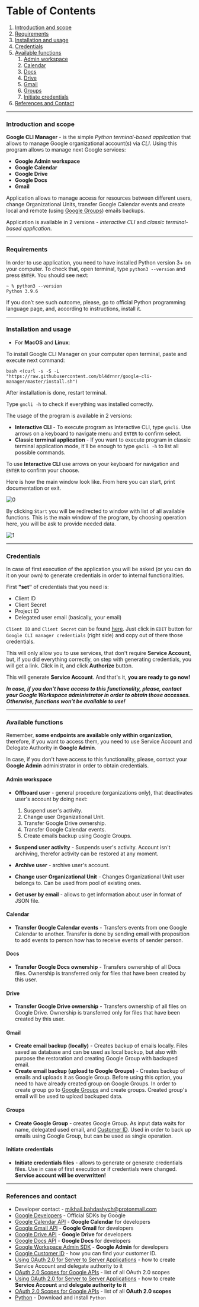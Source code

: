 # Table of Contents
1. [Introduction and scope](#introduction-and-scope)
2. [Requirements](#requirements)
3. [Installation and usage](#installation-and-usage)
4. [Credentials](#credentials)
5. [Available functions](#available-functions)
   1. [Admin workspace](#admin-workspace)
   2. [Calendar](#calendar)
   3. [Docs](#docs)
   4. [Drive](#drive)
   5. [Gmail](#gmail)
   6. [Groups](#groups)
   7. [Initiate credentials](#initiate-credentials)
6. [References and Contact](#references-and-contact)

---

### Introduction and scope
**Google CLI Manager** - is the simple _Python terminal-based application_ 
that allows to manage Google organizational account(s) via _CLI_. 
Using this program allows to manage next Google services:

- **Google Admin workspace**
- **Google Calendar**
- **Google Drive**
- **Google Docs**
- **Gmail**

Application allows to manage access for resources between different users, change Organizational Units, transfer Google Calendar 
events and create local and remote (using [Google Groups](https://groups.google.com)) emails backups.

Application is available in 2 versions - _interactive CLI_ and _classic terminal-based application_.

---

### Requirements 

In order to use application, you need to have installed Python version 3+ on your computer. To check that, open terminal, type `python3 --version` and press `ENTER`. You should see next:
```
~ % python3 --version
Python 3.9.6
```
If you don’t see such outcome, please, go to official Python programming language page, and, according to instructions, install it.

---

### Installation and usage

- For **MacOS** and **Linux**:

To install Google CLI Manager on your computer open terminal, paste and execute next command:
```
bash <(curl -s -S -L "https://raw.githubusercontent.com/bl4drnnr/google-cli-manager/master/install.sh")
```
After installation is done, restart terminal.

Type `gmcli -h` to check if everything was installed correctly.

The usage of the program is available in 2 versions:
- **Interactive CLI** - To execute program as Interactive CLI, type `gmcli`. Use arrows on a keyboard to navigate menu and `ENTER` to confirm select.
- **Classic terminal application** - If you want to execute program in classic terminal application mode, it'll be enough to type `gmcli -h` to list all possible commands.

To use **Interactive CLI** use arrows on your keyboard for navigation and `ENTER` to confirm your choose.

Here is how the main window look like. From here you can start, print documentation or exit.

![0](media/0.png)

By clicking `Start` you will be redirected to window with list of all available functions.
This is the main window of the program, by choosing operation here, you will be ask to
provide needed data.

![1](media/1.png)

---

### Credentials

In case of first execution of the application you will be asked (or you can do it
on your own) to generate credentials in order to internal functionalities.

First **"set"** of credentials that you need is:
- Client ID
- Client Secret
- Project ID
- Delegated user email (basically, your email)

`Client ID` and `Client Secret` can be found [here](https://console.cloud.google.com/apis/credentials).
Just click in `EDIT` button  for `Google CLI manager credentials` (right side) and copy out of there
those credentials.

This will only allow you to use services, that don't require **Service Account**, but, if
you did everything correctly, on step with generating credentials, you will get a
link. Click in it, and click **Authorize** button.

This will generate **Service Account**. And that's it, **you are ready to go now!**

**_In case, if you don't have access to this functionality, please, contact your Google Workspace administrator in order to obtain those accesses. Otherwise, functions won’t be available to use!_**

---

### Available functions

Remember, **some endpoints are available only within organization**, therefore,
if you want to access them, you need to use Service Account and
Delegate Authority in **Google Admin**.

In case, if you don't have access to this functionality, please, contact
your **Google Admin** administrator in order to obtain credentials.

#### Admin workspace

- **Offboard user** - general procedure (organizations only), that deactivates user's account by doing next:
  1. Suspend user's activity.
  2. Change user Organizational Unit.
  3. Transfer Google Drive ownership.
  4. Transfer Google Calendar events.
  5. Create emails backup using Google Groups.

- **Suspend user activity** - Suspends user's activity. Account isn't archiving, therefor activity can be restored at any moment.
- **Archive user** - archive user's account.
- **Change user Organizational Unit** - Changes Organizational Unit user belongs to. Can be used from pool of existing ones.
- **Get user by email** - allows to get information about user in format of JSON file.

#### Calendar

- **Transfer Google Calendar events** - Transfers events from one Google Calendar to another. Transfer is done by sending email with proposition to add events to person how has to receive events of sender person.

#### Docs

- **Transfer Google Docs ownership** - Transfers ownership of all Docs files. Ownership is transferred only for files that have been created by this user.

#### Drive

- **Transfer Google Drive ownership** - Transfers ownership of all files on Google Drive. Ownership is transferred only for files that have been created by this user.

#### Gmail

- **Create email backup (locally)** - Creates backup of emails locally. Files saved as database and can be used as local backup, but also with purpose  the restoration and creating Google Group with backuped email.
- **Create email backup (upload to Google Groups)** - Creates backup of emails and uploads it as Google Group. Before using this option, you need to have already created group on Google Groups. In order to create group go to [Google Groups](https://groups.google.com/) and create groups. Created group's email will be used to upload backuped data.

#### Groups

- **Create Google Group** - creates Google Group. As input data waits for name, delegated used email, and [Customer ID](https://support.google.com/a/answer/10070793?product_name=UnuFlow&hl=en&visit_id=638025357933773524-789296966&rd=1&src=supportwidget0&hl=en). Used in order to back up emails using Google Group, but can be used as single operation.

#### Initiate credentials

- **Initiate credentials files** - allows to generate or generate credentials files. Use in case of first execution or if credentials were changed. **Service account will be overwritten!**

---

### References and contact

- Developer contact - [mikhail.bahdashych@protonmail.com](mailto:mikhail.bahdashych@protonmail.com)
- [Google Developers](https://developers.google.com/) - Official SDKs by Google
- [Google Calendar API](https://developers.google.com/calendar/api) - **Google Calendar** for developers
- [Google Gmail API](https://developers.google.com/gmail/api) - **Google Gmail** for developers
- [Google Drive API](https://developers.google.com/drive/api) - **Google Drive** for developers
- [Google Docs API](https://developers.google.com/docs/api) - **Google Docs** for developers
- [Google Workspace Admin SDK](https://developers.google.com/admin-sdk) - **Google Admin** for developers
- [Google Customer ID](https://support.google.com/a/answer/10070793?product_name=UnuFlow&hl=en&visit_id=638025357933773524-789296966&rd=1&src=supportwidget0&hl=en) - how you can find your customer ID.
- [Using OAuth 2.0 for Server to Server Applications](https://developers.google.com/identity/protocols/oauth2/service-account) - how to create Service Account and delegate authority to it  
- [OAuth 2.0 Scopes for Google APIs](https://developers.google.com/identity/protocols/oauth2/scopes) - list of all OAuth 2.0 scopes
- [Using OAuth 2.0 for Server to Server Applications](https://developers.google.com/identity/protocols/oauth2/service-account) - how to create **Service Account** and **delegate authority to it**
- [OAuth 2.0 Scopes for Google APIs](https://developers.google.com/identity/protocols/oauth2/scopes) - list of all **OAuth 2.0 scopes**
- [Python](https://www.python.org/downloads/) - Download and install `Python`
